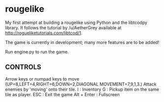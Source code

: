 # rougelike
My first attempt at building a rougelike using Python and the libtcodpy library.
It follows the tutorial by /u/AetherGrey available at http://rogueliketutorials.com/libtcod/1.

The game is currently in development; many more features are to be added!

Run engine.py to run the game.

CONTROLS
----------------------------------------
Arrow keys or numpad keys to move (UP=8,LEFT=4,RIGHT=6,DOWN=2,DIAGONAL MOVEMENT=7,9,1,3.)
Attack enemies by 'moving' onto their tile.
I : Inventory
G : Pickup item on the same tile as player.
ESC : Exit the game
Alt + Enter : Fullscreen



